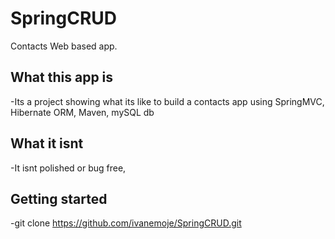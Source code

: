 # SpringCRUD

Contacts Web based app.

## What this app is

-Its a project showing what its like to build a contacts app using SpringMVC, Hibernate ORM, Maven, mySQL db


## What it isnt 

-It isnt polished or bug free,

## Getting started

-git clone https://github.com/ivanemoje/SpringCRUD.git
